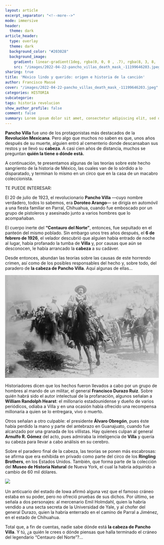 ```yaml
---
layout: article
excerpt_separator: "<!--more-->"
mode: immersive
header:
  theme: dark
article_header:
  type: overlay
  theme: dark
  background_color: "#203028"
  background_image:
    gradient: linear-gradient(1deg, rgba(0, 0, 0 , .7), rgba(8, 3, 8, .9))
    src: "/images/2022-04-22-pancho_villas_death_mask_-11199646203.jpeg"
sharing: true
title: 'México lindo y querido: origen e historia de la canción'
author: Francisco Massé
cover: "/images/2022-04-22-pancho_villas_death_mask_-11199646203.jpeg"
categories: HISTORIA
subcategorie:
tags: historia revolucion
show_author_profile: false
comment: false
summary: Lorem ipsum dolor sit amet, consectetur adipiscing elit, sed do eiusmod tempor incididunt ut labore et dolore magna aliqua. Quis auctor elit sed vulputate mi sit. 
---
```

**Pancho Villa** fue uno de los protagonistas más destacados de la **Revolución Mexicana**. Pero algo que muchos no saben es que, unos años después de su muerte, alguien entró al cementerio donde descansaban sus restos y se llevó su **cabeza**. A casi cien años de distancia, muchos se preguntan **quién la tiene o dónde está.**

A continuación, te presentamos algunas de las teorías sobre este hecho sangriento de la historia de México, las cuales van de lo sórdido a lo disparatado, y terminan lo mismo en un circo que en la casa de un macabro coleccionista.

TE PUEDE INTERESAR:

El 20 de julio de 1923, el revolucionario **Pancho Villa** —cuyo nombre verdadero, todos lo sabemos, era **Doroteo Arango**— se dirigía en automóvil a una fiesta familiar en Parral, Chihuahua, cuando fue emboscado por un grupo de pistoleros y asesinado junto a varios hombres que lo acompañaban.

El cuerpo inerte del **“Centauro del Norte”**, entonces, fue sepultado en el panteón del mismo poblado. Sin embargo unos tres años después, el **6 de febrero de 1926**, el velador descubrió que alguien había entrado de noche al lugar, había profanado la tumba de **Villa** y, por causas que aún se desconocen, le había arrancado la **cabeza** a su cadáver.

Desde entonces, abundan las teorías sobre las causas de este horrendo crimen, así como de los posibles responsables del hecho y, sobre todo, del paradero de **la cabeza de Pancho Villa**. Aquí algunas de ellas…

![](/images/2022-04-22-pancho_villa_riding_1914.jpeg)

Historiadores dicen que los hechos fueron llevados a cabo por un grupo de hombres al mando de un militar, el general **Francisco Durazo Ruiz**. Sobre quién habrá sido el autor intelectual de la profanación, algunos señalan a **William Randolph Hearst**: el millonario estadounidense y dueño de varios periódicos, odiaba a Villa y en una ocasión había ofrecido una recompensa millonaria a quien se lo entregara, vivo o muerto.

Otros señalan a otro culpable: el presidente **Álvaro Obregón**, pues éste había perdido la mano y parte del antebrazo en Guanajuato, cuando fue alcanzado por una granada de los villistas. Hay quienes culpan al general **Arnulfo R. Gómez** del acto, pues admiraba la inteligencia de **Villa** y quería su cabeza para llevar a cabo análisis en su cerebro.

Sobre el paradero final de la cabeza, las teorías se ponen más escabrosas: se afirma que era exhibida en privado como parte del circo de los **Ringling Brothers**, en los Estados Unidos. También, que forma parte de la colección del **Museo de Historia Natural** de Nueva York, el cual la habría adquirido a cambio de 60 mil dólares.

![](https://upload.wikimedia.org/wikipedia/commons/8/86/Pancho_Villa_Avon_Comics_cover.jpg)

Un anticuario del estado de Iowa afirmó alguna vez que el famoso cráneo estaba en su poder, pero no ofreció pruebas de sus dichos. Por último, se señala a dos personajes: al mercenario Emil Holmdahl, quien la habría vendido a una secta secreta de la Universidad de Yale, y al chofer del general Durazo, quien la habría enterrado en el camino de Parral a Jiménez, en el estado de Chihuahua.

Total que, a fin de cuentas, nadie sabe dónde está **la cabeza de Pancho Villa**. Y tú, ¿a quién le crees o dónde piensas que halla terminado el cráneo del legendario “Centauro del Norte”?…
